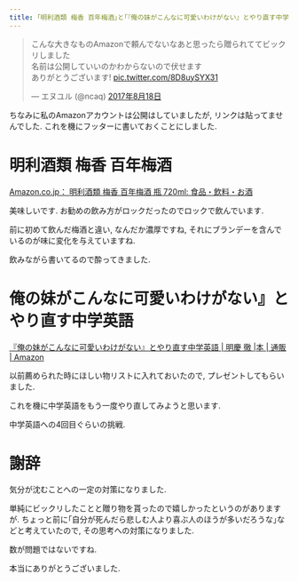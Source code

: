```yaml
---
title: ｢明利酒類 梅香 百年梅酒｣と｢『俺の妹がこんなに可愛いわけがない』とやり直す中学英語｣をプレゼントしてもらいました
---
```


<blockquote class="twitter-tweet" data-lang="ja"><p lang="ja" dir="ltr">こんな大きなものAmazonで頼んでないなあと思ったら贈られててビックリしました<br />名前は公開していいのかわからないので伏せます<br />ありがとうございます! <a href="https://t.co/8D8uySYX31">pic.twitter.com/8D8uySYX31</a></p>&mdash; エヌユル (@ncaq) <a href="https://twitter.com/ncaq/status/898473854560948224">2017年8月18日</a></blockquote>

ちなみに私のAmazonアカウントは公開はしていましたが,
リンクは貼ってませんでした.
これを機にフッターに書いておくことにしました.

# 明利酒類 梅香 百年梅酒

[Amazon.co.jp： 明利酒類 梅香 百年梅酒 瓶 720ml: 食品・飲料・お酒](http://amzn.to/2zWkHUz)

美味しいです.
お勧めの飲み方がロックだったのでロックで飲んでいます.

前に初めて飲んだ梅酒と違い,
なんだか濃厚ですね,
それにブランデーを含んでいるのが味に変化を与えていますね.

飲みながら書いてるので酔ってきました.

# 俺の妹がこんなに可愛いわけがない』とやり直す中学英語

[『俺の妹がこんなに可愛いわけがない』とやり直す中学英語 | 明慶 徹 |本 | 通販 | Amazon](http://amzn.to/2yZEK6P)

以前薦められた時にほしい物リストに入れておいたので,
プレゼントしてもらいました.

これを機に中学英語をもう一度やり直してみようと思います.

中学英語への4回目ぐらいの挑戦.

# 謝辞

気分が沈むことへの一定の対策になりました.

単純にビックリしたことと贈り物を貰ったので嬉しかったというのがありますが.
ちょっと前に｢自分が死んだら悲しむ人より喜ぶ人のほうが多いだろうな｣などと考えていたので,
その思考への対策になりました.

数が問題ではないですね.

本当にありがとうございました.
